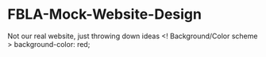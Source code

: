 # FBLA-Mock-Website-Design
Not our real website, just throwing down ideas 
<! Background/Color scheme >
background-color: red;
